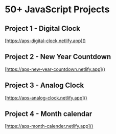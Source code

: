 # 50+ JavaScript Projects

## Project 1 - Digital Clock

[https://aps-digital-clock.netlify.app]()

## Project 2 - New Year Countdown

[https://aps-new-year-countdown.netlify.app]()

## Project 3 - Analog Clock

[https://aps-analog-clock.netlify.app]()

## Project 4 - Month calendar

[https://aps-month-calender.netlify.app]()
